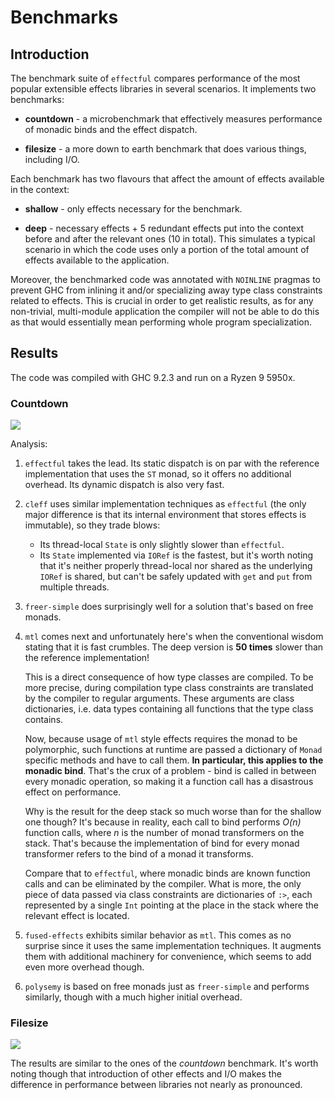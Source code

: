 # Benchmarks

## Introduction

The benchmark suite of `effectful` compares performance of the most popular
extensible effects libraries in several scenarios. It implements two benchmarks:

- **countdown** - a microbenchmark that effectively measures performance of
  monadic binds and the effect dispatch.

- **filesize** - a more down to earth benchmark that does various things,
  including I/O.
   
Each benchmark has two flavours that affect the amount of effects available in
the context:

- **shallow** - only effects necessary for the benchmark.

- **deep** - necessary effects + 5 redundant effects put into the context before
  and after the relevant ones (10 in total). This simulates a typical scenario
  in which the code uses only a portion of the total amount of effects available
  to the application.

Moreover, the benchmarked code was annotated with `NOINLINE` pragmas to prevent
GHC from inlining it and/or specializing away type class constraints related to
effects. This is crucial in order to get realistic results, as for any
non-trivial, multi-module application the compiler will not be able to do this
as that would essentially mean performing whole program specialization.

## Results

The code was compiled with GHC 9.2.3 and run on a Ryzen 9 5950x.

### Countdown

<img src="https://raw.githubusercontent.com/haskell-effectful/effectful/master/benchmarks/bench_countdown_1000.png">

Analysis:

1. `effectful` takes the lead. Its static dispatch is on par with the reference
   implementation that uses the `ST` monad, so it offers no additional
   overhead. Its dynamic dispatch is also very fast.

2. `cleff` uses similar implementation techniques as `effectful` (the only major
   difference is that its internal environment that stores effects is immutable),
   so they trade blows:
   - Its thread-local `State` is only slightly slower than `effectful`.
   - Its `State` implemented via `IORef` is the fastest, but it's worth noting
   that it's neither properly thread-local nor shared as the underlying `IORef`
   is shared, but can't be safely updated with `get` and `put` from multiple
   threads.

3. `freer-simple` does surprisingly well for a solution that's based on free
   monads.
   
4. `mtl` comes next and unfortunately here's when the conventional wisdom stating
   that it is fast crumbles. The deep version is **50 times** slower than the
   reference implementation!
   
   This is a direct consequence of how type classes are compiled. To be more
   precise, during compilation type class constraints are translated by the
   compiler to regular arguments. These arguments are class dictionaries,
   i.e. data types containing all functions that the type class contains.
   
   Now, because usage of `mtl` style effects requires the monad to be
   polymorphic, such functions at runtime are passed a dictionary of `Monad`
   specific methods and have to call them. **In particular, this applies to the
   monadic bind**. That's the crux of a problem - bind is called in between
   every monadic operation, so making it a function call has a disastrous effect
   on performance.
   
   Why is the result for the deep stack so much worse than for the shallow one
   though? It's because in reality, each call to bind performs *O(n)* function
   calls, where *n* is the number of monad transformers on the stack. That's
   because the implementation of bind for every monad transformer refers to the
   bind of a monad it transforms.
   
   Compare that to `effectful`, where monadic binds are known function calls and
   can be eliminated by the compiler. What is more, the only piece of data
   passed via class constraints are dictionaries of `:>`, each represented by a
   single `Int` pointing at the place in the stack where the relevant effect is
   located.

5. `fused-effects` exhibits similar behavior as `mtl`. This comes as no surprise
   since it uses the same implementation techniques. It augments them with
   additional machinery for convenience, which seems to add even more overhead
   though.

6. `polysemy` is based on free monads just as `freer-simple` and performs
   similarly, though with a much higher initial overhead.

### Filesize

<img src="https://raw.githubusercontent.com/haskell-effectful/effectful/master/benchmarks/bench_filesize_1000.png">

The results are similar to the ones of the *countdown* benchmark. It's worth
noting though that introduction of other effects and I/O makes the difference in
performance between libraries not nearly as pronounced.

